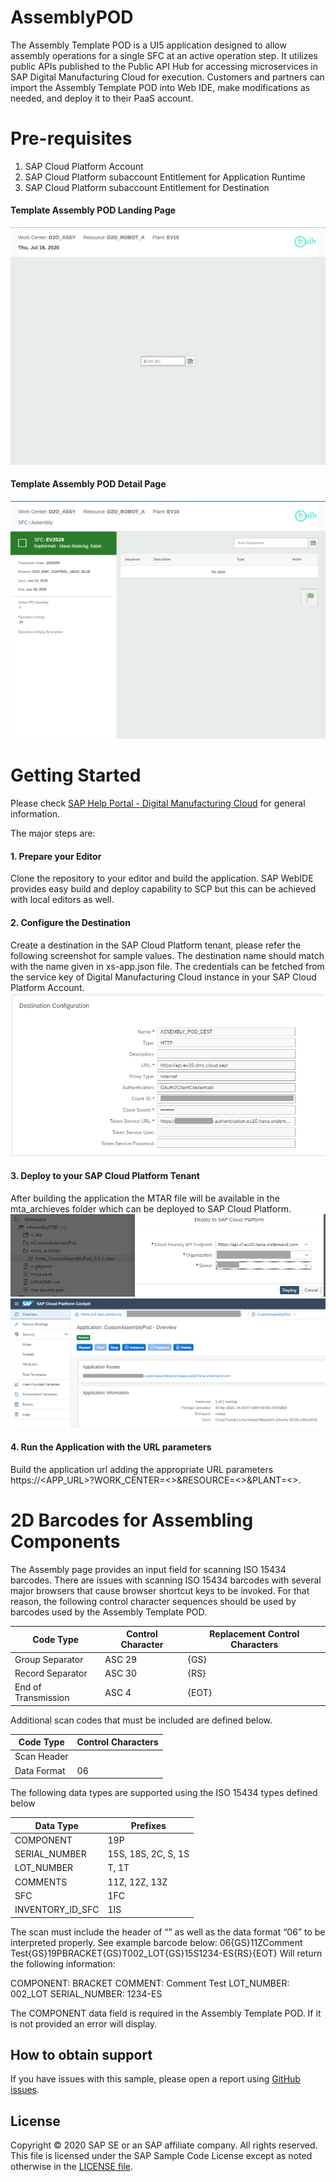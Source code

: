 # AssemblyPOD

The Assembly Template POD is a UI5 application designed to allow assembly operations for a single SFC
at an active operation step. It utilizes public APIs published to the Public API Hub for accessing
microservices in SAP Digital Manufacturing Cloud for execution. Customers and partners can import the
Assembly Template POD into Web IDE, make modifications as needed, and deploy it to their PaaS
account. 

# Pre-requisites
1. SAP Cloud Platform Account
2. SAP Cloud Platform subaccount Entitlement for Application Runtime
3. SAP Cloud Platform subaccount Entitlement for Destination


#### Template Assembly POD Landing Page
![](TAP_HOME.png)

#### Template Assembly POD Detail Page
![](TAP_DETAIL.png)

# Getting Started

Please check [SAP Help Portal - Digital Manufacturing Cloud](https://help.sap.com/viewer/product/SAP_DIGITAL_MANUFACTURING_CLOUD/latest/en-US "SAP Help Portal - Digital Manufacturing Cloud") for general information.

The major steps are:
#### 1. Prepare your Editor  
Clone the repository to your editor and build the application. SAP WebIDE provides easy build and deploy capability to SCP but this can be achieved with local editors as well. 
#### 2. Configure the Destination 
Create a destination in the SAP Cloud Platform tenant, please refer the following screenshot for sample values. The destination name should match with the name given in xs-app.json file. The credentials can be fetched from the service key of Digital Manufacturing Cloud instance in your SAP Cloud Platform Account.  
![](Destination.png)
#### 3. Deploy to your SAP Cloud Platform Tenant
After building the application the MTAR file will be available in the mta_archieves folder which can be deployed to SAP Cloud Platform.
![](Deploy.png)
![](TAD_AccountCockpit.png)
#### 4. Run the Application with the URL parameters
Build the application url adding the appropriate URL parameters
https://<APP_URL>?WORK_CENTER=<>&RESOURCE=<>&PLANT=<>.
  
# 2D Barcodes for Assembling Components

The Assembly page provides an input field for scanning ISO 15434 barcodes. There are issues with
scanning ISO 15434 barcodes with several major browsers that cause browser shortcut keys to be
invoked. For that reason, the following control character sequences should be used by barcodes used by
the Assembly Template POD.

| Code Type      | Control Character      | Replacement Control Characters |
| -------------- | ---------------------- | ------------------------------ | 
| Group Separator | <GS> ASC 29 | {GS} |
| Record Separator | <RS> ASC 30 | {RS} |
| End of Transmission | <EOT> ASC 4 | {EOT} |
  
Additional scan codes that must be included are defined below.

| Code Type      | Control Characters      | 
| -------------- | ---------------------- | 
| Scan Header  |   |
| Data Format | 06 |

The following data types are supported using the ISO 15434 types defined below

| Data Type      | Prefixes      | 
| -------------- | ---------------------- | 
| COMPONENT  | 19P |
| SERIAL_NUMBER | 15S, 18S, 2C, S, 1S |
| LOT_NUMBER | T, 1T|
| COMMENTS | 11Z, 12Z, 13Z |
| SFC | 1FC |
| INVENTORY_ID_SFC | 1IS |

The scan must include the header of “” as well as the data format “06” to be interpreted properly.
See example barcode below:
06{GS}11ZComment Test{GS}19PBRACKET{GS}T002_LOT{GS}15S1234-ES{RS}{EOT}
Will return the following information:

COMPONENT: BRACKET
COMMENT: Comment Test
LOT_NUMBER: 002_LOT
SERIAL_NUMBER: 1234-ES

The COMPONENT data field is required in the Assembly Template POD. If it is not provided an error will display.

## How to obtain support
If you have issues with this sample, please open a report using [GitHub issues](../../../../../issues).

## License
Copyright © 2020 SAP SE or an SAP affiliate company. All rights reserved.
This file is licensed under the SAP Sample Code License except as noted otherwise in the [LICENSE file](../../../LICENSE).
